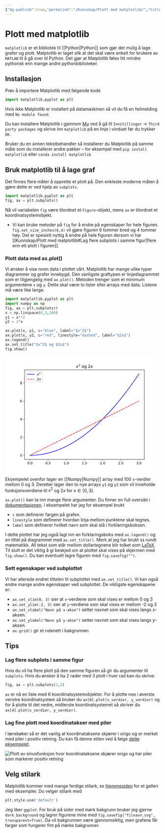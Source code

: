 ```yaml
---
{"dg-publish":true,"permalink":"/Kunnskap/Plott med matplotlib/","title":"Plott med matplotlib","tags":["python","it","uferdig"]}
---
```



# Plott med matplotlib
`matplotlib` er et bibliotek til [[Python\|Python]] som gjør det mulig å lage grafer og plott. Matplotlib er laget slik at det skal være enkelt for brukere av `MATLAB` til å gå over til Python. Det gjør at Matplotlib føles litt mindre pythonsk enn mange andre pythonbiblioteker.

## Installasjon
Prøv å importere Matplotlib med følgende kode

```python
import matplotlib.pyplot as plt
```

Hvis ikke Matplotlib er installert på datamaskinen så vil du få en feilmelding med `No module found`. 

Du kan installere Matplotlib i gjennom [Mu](https://codewith.mu) ved å gå til `Innstillinger` → `Third party packages` og skrive inn `matplotlib` på en linje i vinduet før du trykker `OK`.

Bruker du en annen tekstbehandler så installerer du Matplotlib på samme måte som du installerer andre pakker – for eksempel med `pip install matplotlib` eller `conda install matplotlib`

## Bruk matplotlib til å lage graf

Det finnes flere måter å opprette et plott på. Den enkleste moderne måten å gjøre dette er ved hjelp av `subplots`.

```python
import matplotlib.pyplot as plt
fig, ax = plt.subplots()
```

Nå vil variabelen `fig` være tilordnet et `Figure`-objekt, mens `ax` er tilordnet et koordinatsystemobjekt. 
- Vi kan bruke metoder på `fig` for å endre på egenskaper for hele figuren. `fig.set_size_inches(6,4)` vil gjøre figuren 6 tommer bred og 4 tommer høy. Det er spesielt nyttig å endre på hele figuren dersom vi har [[Kunnskap/Plott med matplotlib#Lag flere subplots i samme figur\|flere enn ett plott i figuren]].

### Plott data med ax.plot()
Vi ønsker å vise noen data i plottet vårt. Matplotlib har mange ulike typer diagrammer og grafer innebygd. Den vanligste graftypen er linjediagrammet som er tilgjengelig med `ax.plot()`. Metoden trenger som et minimum argumentene `x` og `y`. Dette skal være to lister eller arrays med data. Listene må være like lange.

```python
import matplotlib.pyplot as plt
import numpy as np
fig, ax = plt.subplots()
x = np.linspace(0,3,100)
y1 = x**2
y2 = 2*x

ax.plot(x, y1, c="blue", label="$x^2$")
ax.plot(x, y2, c="red", linestyle="dashed", label="$2x$")
ax.legend()
ax.set_title("$x^2$ og $2x$")
fig.show()
```

<svg xmlns:xlink="http://www.w3.org/1999/xlink" width="460.8pt" height="345.6pt" viewBox="0 0 460.8 345.6" xmlns="http://www.w3.org/2000/svg" version="1.1">
 <metadata>
  <rdf:RDF xmlns:dc="http://purl.org/dc/elements/1.1/" xmlns:cc="http://creativecommons.org/ns#" xmlns:rdf="http://www.w3.org/1999/02/22-rdf-syntax-ns#">
   <cc:Work>
    <dc:type rdf:resource="http://purl.org/dc/dcmitype/StillImage"/>
    <dc:date>2023-10-13T21:31:51.922222</dc:date>
    <dc:format>image/svg+xml</dc:format>
    <dc:creator>
     <cc:Agent>
      <dc:title>Matplotlib v3.6.3, https://matplotlib.org/</dc:title>
     </cc:Agent>
    </dc:creator>
   </cc:Work>
  </rdf:RDF>
 </metadata>
 <defs>
  <style type="text/css">*{stroke-linejoin: round; stroke-linecap: butt}</style>
 </defs>
 <g id="figure_1">
  <g id="patch_1">
   <path d="M 0 345.6 
L 460.8 345.6 
L 460.8 0 
L 0 0 
z
" style="fill: #ffffff"/>
  </g>
  <g id="axes_1">
   <g id="patch_2">
    <path d="M 57.6 307.584 
L 414.72 307.584 
L 414.72 41.472 
L 57.6 41.472 
z
" style="fill: #ffffff"/>
   </g>
   <g id="matplotlib.axis_1">
    <g id="xtick_1">
     <g id="line2d_1">
      <defs>
       <path id="mdde9edc3cd" d="M 0 0 
L 0 3.5 
" style="stroke: #000000; stroke-width: 0.8"/>
      </defs>
      <g>
       <use xlink:href="#mdde9edc3cd" x="73.832727" y="307.584" style="stroke: #000000; stroke-width: 0.8"/>
      </g>
     </g>
     <g id="text_1">
      <!-- 0.0 -->
      <g transform="translate(65.881165 322.182437) scale(0.1 -0.1)">
       <defs>
        <path id="DejaVuSans-30" d="M 2034 4250 
Q 1547 4250 1301 3770 
Q 1056 3291 1056 2328 
Q 1056 1369 1301 889 
Q 1547 409 2034 409 
Q 2525 409 2770 889 
Q 3016 1369 3016 2328 
Q 3016 3291 2770 3770 
Q 2525 4250 2034 4250 
z
M 2034 4750 
Q 2819 4750 3233 4129 
Q 3647 3509 3647 2328 
Q 3647 1150 3233 529 
Q 2819 -91 2034 -91 
Q 1250 -91 836 529 
Q 422 1150 422 2328 
Q 422 3509 836 4129 
Q 1250 4750 2034 4750 
z
" transform="scale(0.015625)"/>
        <path id="DejaVuSans-2e" d="M 684 794 
L 1344 794 
L 1344 0 
L 684 0 
L 684 794 
z
" transform="scale(0.015625)"/>
       </defs>
       <use xlink:href="#DejaVuSans-30"/>
       <use xlink:href="#DejaVuSans-2e" x="63.623047"/>
       <use xlink:href="#DejaVuSans-30" x="95.410156"/>
      </g>
     </g>
    </g>
    <g id="xtick_2">
     <g id="line2d_2">
      <g>
       <use xlink:href="#mdde9edc3cd" x="127.941818" y="307.584" style="stroke: #000000; stroke-width: 0.8"/>
      </g>
     </g>
     <g id="text_2">
      <!-- 0.5 -->
      <g transform="translate(119.990256 322.182437) scale(0.1 -0.1)">
       <defs>
        <path id="DejaVuSans-35" d="M 691 4666 
L 3169 4666 
L 3169 4134 
L 1269 4134 
L 1269 2991 
Q 1406 3038 1543 3061 
Q 1681 3084 1819 3084 
Q 2600 3084 3056 2656 
Q 3513 2228 3513 1497 
Q 3513 744 3044 326 
Q 2575 -91 1722 -91 
Q 1428 -91 1123 -41 
Q 819 9 494 109 
L 494 744 
Q 775 591 1075 516 
Q 1375 441 1709 441 
Q 2250 441 2565 725 
Q 2881 1009 2881 1497 
Q 2881 1984 2565 2268 
Q 2250 2553 1709 2553 
Q 1456 2553 1204 2497 
Q 953 2441 691 2322 
L 691 4666 
z
" transform="scale(0.015625)"/>
       </defs>
       <use xlink:href="#DejaVuSans-30"/>
       <use xlink:href="#DejaVuSans-2e" x="63.623047"/>
       <use xlink:href="#DejaVuSans-35" x="95.410156"/>
      </g>
     </g>
    </g>
    <g id="xtick_3">
     <g id="line2d_3">
      <g>
       <use xlink:href="#mdde9edc3cd" x="182.050909" y="307.584" style="stroke: #000000; stroke-width: 0.8"/>
      </g>
     </g>
     <g id="text_3">
      <!-- 1.0 -->
      <g transform="translate(174.099347 322.182437) scale(0.1 -0.1)">
       <defs>
        <path id="DejaVuSans-31" d="M 794 531 
L 1825 531 
L 1825 4091 
L 703 3866 
L 703 4441 
L 1819 4666 
L 2450 4666 
L 2450 531 
L 3481 531 
L 3481 0 
L 794 0 
L 794 531 
z
" transform="scale(0.015625)"/>
       </defs>
       <use xlink:href="#DejaVuSans-31"/>
       <use xlink:href="#DejaVuSans-2e" x="63.623047"/>
       <use xlink:href="#DejaVuSans-30" x="95.410156"/>
      </g>
     </g>
    </g>
    <g id="xtick_4">
     <g id="line2d_4">
      <g>
       <use xlink:href="#mdde9edc3cd" x="236.16" y="307.584" style="stroke: #000000; stroke-width: 0.8"/>
      </g>
     </g>
     <g id="text_4">
      <!-- 1.5 -->
      <g transform="translate(228.208438 322.182437) scale(0.1 -0.1)">
       <use xlink:href="#DejaVuSans-31"/>
       <use xlink:href="#DejaVuSans-2e" x="63.623047"/>
       <use xlink:href="#DejaVuSans-35" x="95.410156"/>
      </g>
     </g>
    </g>
    <g id="xtick_5">
     <g id="line2d_5">
      <g>
       <use xlink:href="#mdde9edc3cd" x="290.269091" y="307.584" style="stroke: #000000; stroke-width: 0.8"/>
      </g>
     </g>
     <g id="text_5">
      <!-- 2.0 -->
      <g transform="translate(282.317528 322.182437) scale(0.1 -0.1)">
       <defs>
        <path id="DejaVuSans-32" d="M 1228 531 
L 3431 531 
L 3431 0 
L 469 0 
L 469 531 
Q 828 903 1448 1529 
Q 2069 2156 2228 2338 
Q 2531 2678 2651 2914 
Q 2772 3150 2772 3378 
Q 2772 3750 2511 3984 
Q 2250 4219 1831 4219 
Q 1534 4219 1204 4116 
Q 875 4013 500 3803 
L 500 4441 
Q 881 4594 1212 4672 
Q 1544 4750 1819 4750 
Q 2544 4750 2975 4387 
Q 3406 4025 3406 3419 
Q 3406 3131 3298 2873 
Q 3191 2616 2906 2266 
Q 2828 2175 2409 1742 
Q 1991 1309 1228 531 
z
" transform="scale(0.015625)"/>
       </defs>
       <use xlink:href="#DejaVuSans-32"/>
       <use xlink:href="#DejaVuSans-2e" x="63.623047"/>
       <use xlink:href="#DejaVuSans-30" x="95.410156"/>
      </g>
     </g>
    </g>
    <g id="xtick_6">
     <g id="line2d_6">
      <g>
       <use xlink:href="#mdde9edc3cd" x="344.378182" y="307.584" style="stroke: #000000; stroke-width: 0.8"/>
      </g>
     </g>
     <g id="text_6">
      <!-- 2.5 -->
      <g transform="translate(336.426619 322.182437) scale(0.1 -0.1)">
       <use xlink:href="#DejaVuSans-32"/>
       <use xlink:href="#DejaVuSans-2e" x="63.623047"/>
       <use xlink:href="#DejaVuSans-35" x="95.410156"/>
      </g>
     </g>
    </g>
    <g id="xtick_7">
     <g id="line2d_7">
      <g>
       <use xlink:href="#mdde9edc3cd" x="398.487273" y="307.584" style="stroke: #000000; stroke-width: 0.8"/>
      </g>
     </g>
     <g id="text_7">
      <!-- 3.0 -->
      <g transform="translate(390.53571 322.182437) scale(0.1 -0.1)">
       <defs>
        <path id="DejaVuSans-33" d="M 2597 2516 
Q 3050 2419 3304 2112 
Q 3559 1806 3559 1356 
Q 3559 666 3084 287 
Q 2609 -91 1734 -91 
Q 1441 -91 1130 -33 
Q 819 25 488 141 
L 488 750 
Q 750 597 1062 519 
Q 1375 441 1716 441 
Q 2309 441 2620 675 
Q 2931 909 2931 1356 
Q 2931 1769 2642 2001 
Q 2353 2234 1838 2234 
L 1294 2234 
L 1294 2753 
L 1863 2753 
Q 2328 2753 2575 2939 
Q 2822 3125 2822 3475 
Q 2822 3834 2567 4026 
Q 2313 4219 1838 4219 
Q 1578 4219 1281 4162 
Q 984 4106 628 3988 
L 628 4550 
Q 988 4650 1302 4700 
Q 1616 4750 1894 4750 
Q 2613 4750 3031 4423 
Q 3450 4097 3450 3541 
Q 3450 3153 3228 2886 
Q 3006 2619 2597 2516 
z
" transform="scale(0.015625)"/>
       </defs>
       <use xlink:href="#DejaVuSans-33"/>
       <use xlink:href="#DejaVuSans-2e" x="63.623047"/>
       <use xlink:href="#DejaVuSans-30" x="95.410156"/>
      </g>
     </g>
    </g>
   </g>
   <g id="matplotlib.axis_2">
    <g id="ytick_1">
     <g id="line2d_8">
      <defs>
       <path id="m98933f943c" d="M 0 0 
L -3.5 0 
" style="stroke: #000000; stroke-width: 0.8"/>
      </defs>
      <g>
       <use xlink:href="#m98933f943c" x="57.6" y="295.488" style="stroke: #000000; stroke-width: 0.8"/>
      </g>
     </g>
     <g id="text_8">
      <!-- 0 -->
      <g transform="translate(44.2375 299.287219) scale(0.1 -0.1)">
       <use xlink:href="#DejaVuSans-30"/>
      </g>
     </g>
    </g>
    <g id="ytick_2">
     <g id="line2d_9">
      <g>
       <use xlink:href="#m98933f943c" x="57.6" y="241.728" style="stroke: #000000; stroke-width: 0.8"/>
      </g>
     </g>
     <g id="text_9">
      <!-- 2 -->
      <g transform="translate(44.2375 245.527219) scale(0.1 -0.1)">
       <use xlink:href="#DejaVuSans-32"/>
      </g>
     </g>
    </g>
    <g id="ytick_3">
     <g id="line2d_10">
      <g>
       <use xlink:href="#m98933f943c" x="57.6" y="187.968" style="stroke: #000000; stroke-width: 0.8"/>
      </g>
     </g>
     <g id="text_10">
      <!-- 4 -->
      <g transform="translate(44.2375 191.767219) scale(0.1 -0.1)">
       <defs>
        <path id="DejaVuSans-34" d="M 2419 4116 
L 825 1625 
L 2419 1625 
L 2419 4116 
z
M 2253 4666 
L 3047 4666 
L 3047 1625 
L 3713 1625 
L 3713 1100 
L 3047 1100 
L 3047 0 
L 2419 0 
L 2419 1100 
L 313 1100 
L 313 1709 
L 2253 4666 
z
" transform="scale(0.015625)"/>
       </defs>
       <use xlink:href="#DejaVuSans-34"/>
      </g>
     </g>
    </g>
    <g id="ytick_4">
     <g id="line2d_11">
      <g>
       <use xlink:href="#m98933f943c" x="57.6" y="134.208" style="stroke: #000000; stroke-width: 0.8"/>
      </g>
     </g>
     <g id="text_11">
      <!-- 6 -->
      <g transform="translate(44.2375 138.007219) scale(0.1 -0.1)">
       <defs>
        <path id="DejaVuSans-36" d="M 2113 2584 
Q 1688 2584 1439 2293 
Q 1191 2003 1191 1497 
Q 1191 994 1439 701 
Q 1688 409 2113 409 
Q 2538 409 2786 701 
Q 3034 994 3034 1497 
Q 3034 2003 2786 2293 
Q 2538 2584 2113 2584 
z
M 3366 4563 
L 3366 3988 
Q 3128 4100 2886 4159 
Q 2644 4219 2406 4219 
Q 1781 4219 1451 3797 
Q 1122 3375 1075 2522 
Q 1259 2794 1537 2939 
Q 1816 3084 2150 3084 
Q 2853 3084 3261 2657 
Q 3669 2231 3669 1497 
Q 3669 778 3244 343 
Q 2819 -91 2113 -91 
Q 1303 -91 875 529 
Q 447 1150 447 2328 
Q 447 3434 972 4092 
Q 1497 4750 2381 4750 
Q 2619 4750 2861 4703 
Q 3103 4656 3366 4563 
z
" transform="scale(0.015625)"/>
       </defs>
       <use xlink:href="#DejaVuSans-36"/>
      </g>
     </g>
    </g>
    <g id="ytick_5">
     <g id="line2d_12">
      <g>
       <use xlink:href="#m98933f943c" x="57.6" y="80.448" style="stroke: #000000; stroke-width: 0.8"/>
      </g>
     </g>
     <g id="text_12">
      <!-- 8 -->
      <g transform="translate(44.2375 84.247219) scale(0.1 -0.1)">
       <defs>
        <path id="DejaVuSans-38" d="M 2034 2216 
Q 1584 2216 1326 1975 
Q 1069 1734 1069 1313 
Q 1069 891 1326 650 
Q 1584 409 2034 409 
Q 2484 409 2743 651 
Q 3003 894 3003 1313 
Q 3003 1734 2745 1975 
Q 2488 2216 2034 2216 
z
M 1403 2484 
Q 997 2584 770 2862 
Q 544 3141 544 3541 
Q 544 4100 942 4425 
Q 1341 4750 2034 4750 
Q 2731 4750 3128 4425 
Q 3525 4100 3525 3541 
Q 3525 3141 3298 2862 
Q 3072 2584 2669 2484 
Q 3125 2378 3379 2068 
Q 3634 1759 3634 1313 
Q 3634 634 3220 271 
Q 2806 -91 2034 -91 
Q 1263 -91 848 271 
Q 434 634 434 1313 
Q 434 1759 690 2068 
Q 947 2378 1403 2484 
z
M 1172 3481 
Q 1172 3119 1398 2916 
Q 1625 2713 2034 2713 
Q 2441 2713 2670 2916 
Q 2900 3119 2900 3481 
Q 2900 3844 2670 4047 
Q 2441 4250 2034 4250 
Q 1625 4250 1398 4047 
Q 1172 3844 1172 3481 
z
" transform="scale(0.015625)"/>
       </defs>
       <use xlink:href="#DejaVuSans-38"/>
      </g>
     </g>
    </g>
   </g>
   <g id="line2d_13">
    <path d="M 73.832727 295.488 
L 77.112066 295.463317 
L 80.391405 295.389267 
L 83.670744 295.265851 
L 86.950083 295.093069 
L 90.229421 294.87092 
L 93.50876 294.599405 
L 96.788099 294.278523 
L 100.067438 293.908275 
L 103.346777 293.488661 
L 106.626116 293.01968 
L 109.905455 292.501333 
L 113.184793 291.93362 
L 116.464132 291.31654 
L 119.743471 290.650094 
L 123.02281 289.934281 
L 126.302149 289.169102 
L 129.581488 288.354556 
L 132.860826 287.490645 
L 136.140165 286.577366 
L 139.419504 285.614722 
L 142.698843 284.602711 
L 145.978182 283.541333 
L 149.257521 282.43059 
L 152.53686 281.270479 
L 155.816198 280.061003 
L 159.095537 278.80216 
L 162.374876 277.49395 
L 165.654215 276.136375 
L 168.933554 274.729433 
L 172.212893 273.273124 
L 175.492231 271.767449 
L 178.77157 270.212408 
L 182.050909 268.608 
L 185.330248 266.954226 
L 188.609587 265.251085 
L 191.888926 263.498579 
L 195.168264 261.696705 
L 198.447603 259.845466 
L 201.726942 257.94486 
L 205.006281 255.994887 
L 208.28562 253.995548 
L 211.564959 251.946843 
L 214.844298 249.848771 
L 218.123636 247.701333 
L 221.402975 245.504529 
L 224.682314 243.258358 
L 227.961653 240.962821 
L 231.240992 238.617917 
L 234.520331 236.223647 
L 237.799669 233.780011 
L 241.079008 231.287008 
L 244.358347 228.744639 
L 247.637686 226.152904 
L 250.917025 223.511802 
L 254.196364 220.821333 
L 257.475702 218.081499 
L 260.755041 215.292298 
L 264.03438 212.45373 
L 267.313719 209.565796 
L 270.593058 206.628496 
L 273.872397 203.641829 
L 277.151736 200.605796 
L 280.431074 197.520397 
L 283.710413 194.385631 
L 286.989752 191.201499 
L 290.269091 187.968 
L 293.54843 184.685135 
L 296.827769 181.352904 
L 300.107107 177.971306 
L 303.386446 174.540342 
L 306.665785 171.060011 
L 309.945124 167.530314 
L 313.224463 163.951251 
L 316.503802 160.322821 
L 319.78314 156.645025 
L 323.062479 152.917862 
L 326.341818 149.141333 
L 329.621157 145.315438 
L 332.900496 141.440176 
L 336.179835 137.515548 
L 339.459174 133.541554 
L 342.738512 129.518193 
L 346.017851 125.445466 
L 349.29719 121.323372 
L 352.576529 117.151912 
L 355.855868 112.931085 
L 359.135207 108.660893 
L 362.414545 104.341333 
L 365.693884 99.972408 
L 368.973223 95.554116 
L 372.252562 91.086457 
L 375.531901 86.569433 
L 378.81124 82.003041 
L 382.090579 77.387284 
L 385.369917 72.72216 
L 388.649256 68.007669 
L 391.928595 63.243813 
L 395.207934 58.43059 
L 398.487273 53.568 
" clip-path="url(#pc6e8befb7d)" style="fill: none; stroke: #0000ff; stroke-width: 1.5; stroke-linecap: square"/>
   </g>
   <g id="line2d_14">
    <path d="M 73.832727 295.488 
L 77.112066 293.858909 
L 80.391405 292.229818 
L 83.670744 290.600727 
L 86.950083 288.971636 
L 90.229421 287.342545 
L 93.50876 285.713455 
L 96.788099 284.084364 
L 100.067438 282.455273 
L 103.346777 280.826182 
L 106.626116 279.197091 
L 109.905455 277.568 
L 113.184793 275.938909 
L 116.464132 274.309818 
L 119.743471 272.680727 
L 123.02281 271.051636 
L 126.302149 269.422545 
L 129.581488 267.793455 
L 132.860826 266.164364 
L 136.140165 264.535273 
L 139.419504 262.906182 
L 142.698843 261.277091 
L 145.978182 259.648 
L 149.257521 258.018909 
L 152.53686 256.389818 
L 155.816198 254.760727 
L 159.095537 253.131636 
L 162.374876 251.502545 
L 165.654215 249.873455 
L 168.933554 248.244364 
L 172.212893 246.615273 
L 175.492231 244.986182 
L 178.77157 243.357091 
L 182.050909 241.728 
L 185.330248 240.098909 
L 188.609587 238.469818 
L 191.888926 236.840727 
L 195.168264 235.211636 
L 198.447603 233.582545 
L 201.726942 231.953455 
L 205.006281 230.324364 
L 208.28562 228.695273 
L 211.564959 227.066182 
L 214.844298 225.437091 
L 218.123636 223.808 
L 221.402975 222.178909 
L 224.682314 220.549818 
L 227.961653 218.920727 
L 231.240992 217.291636 
L 234.520331 215.662545 
L 237.799669 214.033455 
L 241.079008 212.404364 
L 244.358347 210.775273 
L 247.637686 209.146182 
L 250.917025 207.517091 
L 254.196364 205.888 
L 257.475702 204.258909 
L 260.755041 202.629818 
L 264.03438 201.000727 
L 267.313719 199.371636 
L 270.593058 197.742545 
L 273.872397 196.113455 
L 277.151736 194.484364 
L 280.431074 192.855273 
L 283.710413 191.226182 
L 286.989752 189.597091 
L 290.269091 187.968 
L 293.54843 186.338909 
L 296.827769 184.709818 
L 300.107107 183.080727 
L 303.386446 181.451636 
L 306.665785 179.822545 
L 309.945124 178.193455 
L 313.224463 176.564364 
L 316.503802 174.935273 
L 319.78314 173.306182 
L 323.062479 171.677091 
L 326.341818 170.048 
L 329.621157 168.418909 
L 332.900496 166.789818 
L 336.179835 165.160727 
L 339.459174 163.531636 
L 342.738512 161.902545 
L 346.017851 160.273455 
L 349.29719 158.644364 
L 352.576529 157.015273 
L 355.855868 155.386182 
L 359.135207 153.757091 
L 362.414545 152.128 
L 365.693884 150.498909 
L 368.973223 148.869818 
L 372.252562 147.240727 
L 375.531901 145.611636 
L 378.81124 143.982545 
L 382.090579 142.353455 
L 385.369917 140.724364 
L 388.649256 139.095273 
L 391.928595 137.466182 
L 395.207934 135.837091 
L 398.487273 134.208 
" clip-path="url(#pc6e8befb7d)" style="fill: none; stroke-dasharray: 5.55,2.4; stroke-dashoffset: 0; stroke: #ff0000; stroke-width: 1.5"/>
   </g>
   <g id="patch_3">
    <path d="M 57.6 307.584 
L 57.6 41.472 
" style="fill: none; stroke: #000000; stroke-width: 0.8; stroke-linejoin: miter; stroke-linecap: square"/>
   </g>
   <g id="patch_4">
    <path d="M 414.72 307.584 
L 414.72 41.472 
" style="fill: none; stroke: #000000; stroke-width: 0.8; stroke-linejoin: miter; stroke-linecap: square"/>
   </g>
   <g id="patch_5">
    <path d="M 57.6 307.584 
L 414.72 307.584 
" style="fill: none; stroke: #000000; stroke-width: 0.8; stroke-linejoin: miter; stroke-linecap: square"/>
   </g>
   <g id="patch_6">
    <path d="M 57.6 41.472 
L 414.72 41.472 
" style="fill: none; stroke: #000000; stroke-width: 0.8; stroke-linejoin: miter; stroke-linecap: square"/>
   </g>
   <g id="text_13">
    <!-- $x^2$ og $2x$ -->
    <g transform="translate(210.84 35.472) scale(0.12 -0.12)">
     <defs>
      <path id="DejaVuSans-Oblique-78" d="M 3841 3500 
L 2234 1784 
L 3219 0 
L 2559 0 
L 1819 1388 
L 531 0 
L -166 0 
L 1556 1844 
L 641 3500 
L 1300 3500 
L 1972 2234 
L 3144 3500 
L 3841 3500 
z
" transform="scale(0.015625)"/>
      <path id="DejaVuSans-20" transform="scale(0.015625)"/>
      <path id="DejaVuSans-6f" d="M 1959 3097 
Q 1497 3097 1228 2736 
Q 959 2375 959 1747 
Q 959 1119 1226 758 
Q 1494 397 1959 397 
Q 2419 397 2687 759 
Q 2956 1122 2956 1747 
Q 2956 2369 2687 2733 
Q 2419 3097 1959 3097 
z
M 1959 3584 
Q 2709 3584 3137 3096 
Q 3566 2609 3566 1747 
Q 3566 888 3137 398 
Q 2709 -91 1959 -91 
Q 1206 -91 779 398 
Q 353 888 353 1747 
Q 353 2609 779 3096 
Q 1206 3584 1959 3584 
z
" transform="scale(0.015625)"/>
      <path id="DejaVuSans-67" d="M 2906 1791 
Q 2906 2416 2648 2759 
Q 2391 3103 1925 3103 
Q 1463 3103 1205 2759 
Q 947 2416 947 1791 
Q 947 1169 1205 825 
Q 1463 481 1925 481 
Q 2391 481 2648 825 
Q 2906 1169 2906 1791 
z
M 3481 434 
Q 3481 -459 3084 -895 
Q 2688 -1331 1869 -1331 
Q 1566 -1331 1297 -1286 
Q 1028 -1241 775 -1147 
L 775 -588 
Q 1028 -725 1275 -790 
Q 1522 -856 1778 -856 
Q 2344 -856 2625 -561 
Q 2906 -266 2906 331 
L 2906 616 
Q 2728 306 2450 153 
Q 2172 0 1784 0 
Q 1141 0 747 490 
Q 353 981 353 1791 
Q 353 2603 747 3093 
Q 1141 3584 1784 3584 
Q 2172 3584 2450 3431 
Q 2728 3278 2906 2969 
L 2906 3500 
L 3481 3500 
L 3481 434 
z
" transform="scale(0.015625)"/>
     </defs>
     <use xlink:href="#DejaVuSans-Oblique-78" transform="translate(0 0.765625)"/>
     <use xlink:href="#DejaVuSans-32" transform="translate(63.645833 39.046875) scale(0.7)"/>
     <use xlink:href="#DejaVuSans-20" transform="translate(110.916341 0.765625)"/>
     <use xlink:href="#DejaVuSans-6f" transform="translate(142.703451 0.765625)"/>
     <use xlink:href="#DejaVuSans-67" transform="translate(203.885091 0.765625)"/>
     <use xlink:href="#DejaVuSans-20" transform="translate(267.361654 0.765625)"/>
     <use xlink:href="#DejaVuSans-32" transform="translate(299.148763 0.765625)"/>
     <use xlink:href="#DejaVuSans-Oblique-78" transform="translate(362.77181 0.765625)"/>
    </g>
   </g>
   <g id="legend_1">
    <g id="patch_7">
     <path d="M 64.6 78.82825 
L 108.9 78.82825 
Q 110.9 78.82825 110.9 76.82825 
L 110.9 48.472 
Q 110.9 46.472 108.9 46.472 
L 64.6 46.472 
Q 62.6 46.472 62.6 48.472 
L 62.6 76.82825 
Q 62.6 78.82825 64.6 78.82825 
z
" style="fill: #ffffff; opacity: 0.8; stroke: #cccccc; stroke-linejoin: miter"/>
    </g>
    <g id="line2d_15">
     <path d="M 66.6 54.570437 
L 76.6 54.570437 
L 86.6 54.570437 
" style="fill: none; stroke: #0000ff; stroke-width: 1.5; stroke-linecap: square"/>
    </g>
    <g id="text_14">
     <!-- $x^2$ -->
     <g transform="translate(94.6 58.070437) scale(0.1 -0.1)">
      <use xlink:href="#DejaVuSans-Oblique-78" transform="translate(0 0.765625)"/>
      <use xlink:href="#DejaVuSans-32" transform="translate(63.645833 39.046875) scale(0.7)"/>
     </g>
    </g>
    <g id="line2d_16">
     <path d="M 66.6 69.248562 
L 76.6 69.248562 
L 86.6 69.248562 
" style="fill: none; stroke-dasharray: 5.55,2.4; stroke-dashoffset: 0; stroke: #ff0000; stroke-width: 1.5"/>
    </g>
    <g id="text_15">
     <!-- $2x$ -->
     <g transform="translate(94.6 72.748562) scale(0.1 -0.1)">
      <use xlink:href="#DejaVuSans-32" transform="translate(0 0.78125)"/>
      <use xlink:href="#DejaVuSans-Oblique-78" transform="translate(63.623047 0.78125)"/>
     </g>
    </g>
   </g>
  </g>
 </g>
 <defs>
  <clipPath id="pc6e8befb7d">
   <rect x="57.6" y="41.472" width="357.12" height="266.112"/>
  </clipPath>
 </defs>
</svg>


Eksempelet ovenfor lager en [[Numpy\|Numpy]] array med 100 `x`-verdier mellom 0 og 3. Deretter lager den to nye arrays `y1` og `y2` som vil inneholde funksjonsverdiene til $x^{2}$ og $2x$ for $x \in [0,3]$. 

`ax.plot()` kan ta inn mange flere argumenter. Du finner en full oversikt i [dokumentasjonen](https://matplotlib.org/stable/api/_as_gen/matplotlib.axes.Axes.plot.html). I eksempelet har jeg for eksempel brukt 
- `c` som definerer fargen på grafen.
- `linestyle` som definerer hvordan linja mellom punktene skal tegnes.
- `label` som definerer hvilket navn som skal stå i forklaringsboksen.

I dette plottet har jeg også lagt inn en forklaringsboks med `ax.legend()` og en tittel på diagrammet med `ax.set_title()`. Merk at jeg har brukt `$$` rundt matematikk. All tekst som står mellom dollartegnene blir tolket som [LaTeX](https://www.mn.uio.no/ifi/tjenester/it/hjelp/latex/latex-for-nybegynnere.pdf). Til slutt er det viktig å gi beskjed om at plottet skal vises på skjermen med `fig.show()`. Du kan eventuelt lagre figuren med `fig.savefig("")`.

### Sett egenskaper ved subplottet
Vi har allerede endret tittelen til subplottet med `ax.set_title()`. Vi kan også endre mange andre egenskaper ved subplottet. De viktigste egenskapene er:
- `ax.set_xlim(0, 3)` sier at `x`-verdiene som skal vises er mellom 0 og 3
- `ax.set_ylim(-2, 3)` sier at `y`-verdiene som skal vises er mellom -2 og 3
- `ax.set_xlabel("Navn på x-akse")` setter navnet som skal vises langs $x$-aksen. 
- `ax.set_ylabel("Navn på y-akse")` setter navnet som skal vises langs $y$-aksen. 
- `ax.grid()` gir et rutenett i bakgrunnen

## Tips

### Lag flere subplots i samme figur
Hvis du vil ha flere plott på den samme figuren så gir du argumenter til `subplots`. Hvis du ønsker å ha 2 rader med 3 plott i hver rad kan du skrive:

```python
fig, ax = plt.subplots(2,3)
```

`ax` er nå en liste med 6 koordinatsystemobjekter. For å plotte noe i øverste venstre koordinatsystem så bruker du `ax[0].plot(x_verdier, y_verdier)` og for å plotte til det nedre, midterste koordinatsystemet så skriver du `ax[4].plot(x_verdier, y_verdier)`.

### Lag fine plott med koordinatakser med piler
I lærebøker så er det vanlig at koordinataksene skjærer i origo og er merket med piler i positiv retning. Du kan få denne stilen ved å følge [dette eksempelet](https://matplotlib.org/3.3.4/gallery/recipes/centered_spines_with_arrows.html).

![Plott av sinusfunksjon hvor koordinataksene skjærer origo og har piler som markerer positiv retning](https://matplotlib.org/3.3.4/_images/sphx_glr_centered_spines_with_arrows_001.png)

## Velg stilark
Matplotlib kommer med mange ferdige stilark, se [hjemmesiden](https://matplotlib.org/stable/gallery/style_sheets/style_sheets_reference.html) for et galleri med eksempler. Du velger stilark med

```python
plt.style.use('default')
```

Jeg liker `ggplot`. For bruk på sider med mørk bakgrunn bruker jeg gjerne `dark_background` og lagrer figurene mine med `fig.savefig("filnavn.svg", transparent=True)`. Da vil bakgrunnen være gjennomsiktig, men grafene får farger som fungerer fint på mørke bakgrunner.
